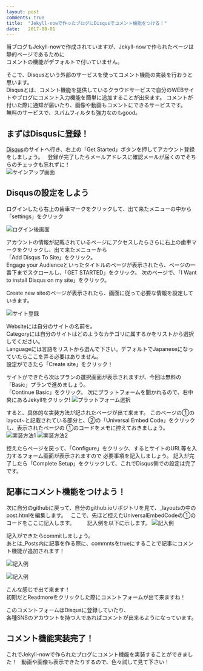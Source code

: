 ```yaml
---
layout: post
comments: true
title:  "Jekyll-nowで作ったブログにDisqusでコメント機能をつける！"
date:   2017-08-01 
---
```


当ブログもJekyll-nowで作成されていますが、Jekyll-nowで作られたページは静的ページであるために  
コメントの機能がデフォルトで付いていません。

そこで、Disqusという外部のサービスを使ってコメント機能の実装を行おうと思います。  
Disqusとは、コメント機能を提供しているクラウドサービスで自分のWEBサイトやブログにコメント入力機能を簡単に追加することが出来ます。
コメントが付いた際に通知が届いたり、画像や動画もコメントにできるサービスです。  
無料のサービスで、スパムフィルタも強力なのもgood。


## まずはDisqusに登録！
[Disqus](https://disqus.com/)のサイトへ行き、右上の「Get Started」ボタンを押してアカウント登録をしましょう。  
登録が完了したらメールアドレスに確認メールが届くのでそちらのチェックも忘れずに！  
![サインアップ画面](http://i.imgur.com/B1qIi9O.png)

## Disqusの設定をしよう
ログインしたら右上の歯車マークをクリックして、出て来たメニューの中から「settings」をクリック

![ログイン後画面](http://i.imgur.com/pMeqUaO.png)

アカウントの情報が記載されているページにアクセスしたらさらに右上の歯車マークをクリックし、出て来たメニューから  
「Add Disqus To Site」をクリック。  
Engage your Audienceといったタイトルのページが表示されたら、ページの一番下までスクロールし、「GET STARTED」をクリック。
次のページで、「I Want to install Disqus on my site」をクリック。

Create new siteのページが表示されたら、画面に従って必要な情報を設定していきます。

![サイト登録](http://i.imgur.com/t53uux4.png) 

Websiteには自分のサイトの名前を。  
Categoryには自分のサイトはどのようなカテゴリに属するかをリストから選択してください。  
Languageには言語をリストから選んで下さい。デフォルトでJapaneseになっていたらここを弄る必要はありません。  
設定ができたら「Create site」をクリック！


サイトができたら次はプランの選択画面が表示されますが、今回は無料の「Basic」プランで進めましょう。  
「Continue Basic」をクリック。
次にプラットフォームを聞かれるので、右中央にあるJekyllをクリック!
![プラットフォーム選択](http://i.imgur.com/ss3Gs6h.png)  


すると、具体的な実装方法が記されたページが出て来ます。
このページの①のlayout~と記載されている部分と、②の「Universal Embed Code」をクリックし、表示されたページの
①のコードをメモに控えておきましょう。
![実装方法1](http://i.imgur.com/jxmrwCE.png) 
![実装方法2](http://i.imgur.com/WVKrUhX.png) 

控えたらページを戻って、「Configure」をクリック、するとサイトのURL等を入力するフォーム画面が表示されますので
必要事項を記入しましょう。
記入が完了したら「Complete Setup」をクリックして、これでDisqus側での設定は完了です。　　


## 記事にコメント機能をつけよう！
次に自分のgithubに戻って、自分のgithub.ioリポジトリを見て、_layoutsの中のpost.htmlを編集します。  
ここで、先ほど控えたUniversalEmbedCodeの①のコードをここに記入します。　　  
記入例を以下に示します。
![記入例](http://i.imgur.com/GZOjhi1.png) 

記入ができたらcommitしましょう。  
あとは_Posts内に記事を作る際に、commntsをtrueにすることで記事にコメント機能が追加されます！

![記入例](http://i.imgur.com/99KJzCa.png) 

![記入例](http://i.imgur.com/W7YpGaZ.png) 

こんな感じで出て来ます！  
初期だとReadmoreをクリックした際にコメントフォームが出て来ますね！

このコメントフォームはDisqusに登録していたり、  
各種SNSのアカウントを持つ人であればコメントが出来るようになっています。

## コメント機能実装完了！
これでJekyll-nowで作られたブログにコメント機能を実装することができました！  
動画や画像も表示できたりするので、色々試して見て下さい！

